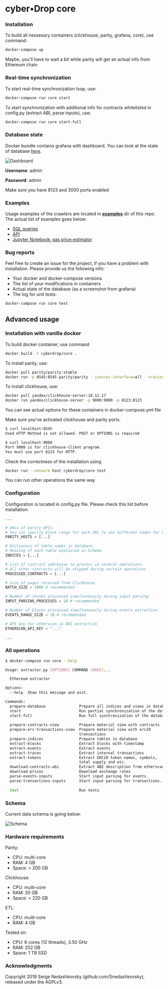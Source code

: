# cyber•Drop core

### Installation

To build all nessesary containers (clickhouse, parity, grafana, core), use command:
```bash
docker-compose up
```

Maybe, you'll have to wait a bit while parity will get an actual info from Ethereum chain


### Real-time synchronization

To start real-time synchronization loop, use:
```bash
docker-compose run core start
```

To start synchronization with additional info for contracts whitelisted in config.py (extract ABI, parse inputs), use:
```bash
docker-compose run core start-full
```

### Database state

Docker bundle contains grafana with dashboard. You can look at the state of database [here](http://localhost:3000/dashboard/db/cyberdrop).

![Dashboard](./images/dashboard.png)

**Username**: admin

**Password**: admin

Make sure you have 8123 and 3000 ports enabled

### Examples

Usage examples of the crawlers are located in [**examples**](https://github.com/cyber-drop/ethereum_analytical_db/tree/master/examples) dir of this repo. The actual list of examples goes below:
- [SQL queries](https://github.com/cyber-drop/ethereum_analytical_db/tree/master/examples/sql_balances)
- [API](https://github.com/cyber-drop/ethereum_analytical_db/tree/master/examples/balances_api)
- [Jupyter Notebook: gas price estimator](https://github.com/cyber-drop/ethereum_analytical_db/tree/master/examples/gas_price_estimation)

### Bug reports

Feel free to create an issue for the project, if you have a problem with installation. 
Please provide us the following info:
- Your docker and docker-compose versions
- The list of your modifications in containers
- Actual state of the database (as a screenshot from grafana)
- The log for unit tests:
```bash
docker-compose run core test
```

## Advanced usage

### Installation with vanilla docker

To build docker container, use command

```bash
docker build -t cyberdrop/core .
```

To install parity, use:

```bash
docker pull parity/parity:stable
docker run -p 8545:8545 parity/parity --jsonrpc-interface=all --tracing=on
```

To install clickhouse, use:

```bash
docker pull yandex/clickhouse-server:18.12.17
docker run yandex/clickhouse-server -p 9000:9000 -p 8123:8123 
```

You can see actual options for these containers in docker-compose.yml file

Make sure you've activated clickhouse and parity ports. 

```bash
$ curl localhost:8545
Used HTTP Method is not allowed. POST or OPTIONS is required

$ curl localhost:9000
Port 9000 is for clickhouse-client program.
You must use port 8123 for HTTP.
```

Check the correctness of the installation using

```bash
docker run --network host cyberdrop/core test
```

You can run other operations the same way

### Configuration

Configuration is located in config.py file. Please check this list before installation:

```python
...

# URLs of parity APIs.
# You can specify block range for each URL to use different nodes for each request
PARITY_HOSTS = [...]

# Dictionary of table names in database.
# Meaning of each table explained in Schema
INDICES = {...}

# List of contract addresses to process in several operations.
# All other contracts will be skipped during certain operations
PROCESSED_CONTRACTS = [...]

# Size of pages received from Clickhouse
BATCH_SIZE = 1000 # recommended

# Number of chunks processed simultaneously during input parsing
INPUT_PARSING_PROCESSES = 10 # recommended

# Number of blocks processed simultaneously during events extraction
EVENTS_RANGE_SIZE = 10 # recommended

# API key for etherscan.io ABI extraction
ETHERSCAN_API_KEY = "..."

...
```

### All operations
```bash
$ docker-compose run core --help

Usage: extractor.py [OPTIONS] COMMAND [ARGS]...

  Ethereum extractor

Options:
  --help  Show this message and exit.

Commands:
  prepare-database               Prepare all indices and views in database
  start                          Run partial synchronization of the database.
  start-full                     Run full synchronization of the database
  
  prepare-contracts-view         Prepare material view with contracts
  prepare-erc-transactions-view  Prepare material view with erc20
                                 transactions
  prepare-indices                Prepare tables in database
  extract-blocks                 Extract blocks with timestamp
  extract-events                 Extract events
  extract-traces                 Extract internal transactions
  extract-tokens                 Extract ERC20 token names, symbols, 
                                 total supply and etc.
  download-contracts-abi         Extract ABI description from etherscan.io
  download-prices                Download exchange rates
  parse-events-inputs            Start input parsing for events.
  parse-transactions-inputs      Start input parsing for transactions.
  
  test                           Run tests
```

### Schema

Current data schema is going below:

![Schema](./images/schema.png)

### Hardware requirements

Parity:
- CPU: multi-core
- RAM: 4 GB
- Space: > 200 GB

Clickhouse:
- CPU: multi-core
- RAM: 20 GB
- Space: > 220 GB

ETL:
- CPU: multi-core
- RAM: 4 GB

Tested on:
- CPU: 6 cores (12 threads), 3.50 GHz
- RAM: 252 GB
- Space: 1 TB SSD

### Acknowledgments

Copyright 2019 Serge Nedashkovsky (github.com/Snedashkovsky), released under the AGPLv3.
